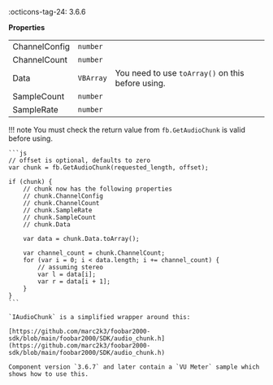 :octicons-tag-24: 3.6.6

**Properties**

|||||
|---|---|---|---|
|ChannelConfig|`number`|
|ChannelCount|`number`|
|Data|`VBArray`|You need to use `toArray()` on this before using.
|SampleCount|`number`|
|SampleRate|`number`|

!!! note
	You must check the return value from `fb.GetAudioChunk` is valid before using.

	```js
	// offset is optional, defaults to zero
	var chunk = fb.GetAudioChunk(requested_length, offset);

	if (chunk) {
		// chunk now has the following properties
		// chunk.ChannelConfig
		// chunk.ChannelCount
		// chunk.SampleRate
		// chunk.SampleCount
		// chunk.Data

		var data = chunk.Data.toArray();

		var channel_count = chunk.ChannelCount;
		for (var i = 0; i < data.length; i += channel_count) {
			// assuming stereo
			var l = data[i];
			var r = data[i + 1];
		}
	}
	```

	`IAudioChunk` is a simplified wrapper around this:

	[https://github.com/marc2k3/foobar2000-sdk/blob/main/foobar2000/SDK/audio_chunk.h](https://github.com/marc2k3/foobar2000-sdk/blob/main/foobar2000/SDK/audio_chunk.h)

	Component version `3.6.7` and later contain a `VU Meter` sample which shows how to use this.
